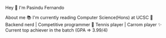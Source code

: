 Hey 👋 I'm Pasindu Fernando

About me
📚 I'm currently reading Computer Science(Hons) at UCSC
🎯 Backend nerd | Competitive programmer
🎲 Tennis player | Carrom player
✨ Current top achiever in the batch (GPA => 3.99/4)
